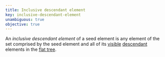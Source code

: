 ```yaml
---
title: Inclusive descendant element
key: inclusive-descendant-element
unambiguous: true
objective: true
---
```


An _inclusive descendant element_ of a seed element is any element of the set comprised by the seed element and all of its [visible][] [descendant][] elements in the [flat tree][].

[descendant]: https://dom.spec.whatwg.org/#concept-tree-descendant
[flat tree]: https://drafts.csswg.org/css-scoping/#flat-tree 'Definition of flat tree'
[visible]: #visible 'Definition of visible'
